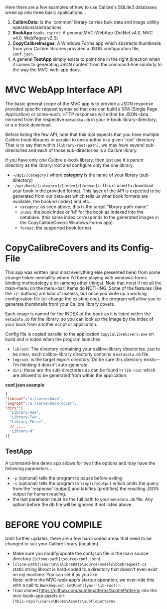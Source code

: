 <!-- title: CalibreDataNET
subtitle: Calibre (ebook software) Database Utility written for DotNET
date: 2014-07–2017
author: tfwio -->

Here there are a few examples of how to use Calibre's SQLite3 databases wired up into three basic applications...

1. **CalibreData**: is the 'common' library carries bulk data and image utililty operations/abstractions.
2. **BookApp** `books.csproj`: A general MVC-WebApp (DotNet v4.0, MVC v4.0, WebPages v2.0)
3. **CopyCalibreImages**: A Windows.Forms app which abstracts thumbnails from your Calibre libraries provided a JSON configuration file, `conf.json`.
4. A general **TestApp** simply exists to point one in the right direction when it comes to generating JSON content from the command-line similarly to the way the MVC-web-app does.

# MVC WebApp Interface API

The basic general scope of the MVC app is to provide a JSON response provided specific request syntax so that one can build a SPA (Single Page Application) or some-such.  HTTP responses will either be JSON-data mirrored from the respective `metadata.db` in your e-book library-directory, or a e-book download.

Before listing the few API, note that this tool expects that you have multiple Calibre book-libraries in paralell to one another in a given 'root' directory.  That is to say that within `[library-root-path]`, we may have several sub-directories and each of those sub-directories is a Calibre library.

If you have only one Calibre e-book library, then just use it's parent directory as the library-root and configure only the one library.

- `~/api/[category]` where **category** is the name of your library (sub-directory)
- `~/api/book/[category]/[index]/[format]/`: This is used to download your book in the provided format.  This layer of the API is expected to be generated from our data-set which tells us what book formats are available, the book-id (index) and etc...
    - `category`: as seen above, this is the target "library-path-name".
    - `index`: the book index or 'id' for the book as indexed into the database.  (this same index corresponds to the generated images in the CopyCalibreCovers Windows.Forms app).
    - `format`: the supported book format.


# CopyCalibreCovers and its Config-File

This app was written (and most everything else presented here) from some strange tinker-mentallity where I'd been playing with windows-forms binding methodology a bit (among other things).  Note that most if not all the main-menu (in the menu-bar) items do NOTHING.  Some of the features (like the +/- buttons) are kind of useless, but once you write up a working configuration file (or change the existing one), the program will allow you to generate thumbnails from your Calibre library covers.

Each image is named for the INDEX of the book as it is listed within the `metadata.db` for the library, so you can look up the image by the index of your book from another script or application.

Config file is copied parallel to the application `CopyCalibreCovers.exe` on build and is loded when the program launches.

- `libroot`: The directory containing your calibre-library directories.  just to be clear, each calibre-library directoriy contains a `metadata.db` file.
- `imgroot`: is the target export directory.  Do be sure this directory exists—I'm thinking it doesn't auto-generate.
- `dirs`: these are the sub-directories as can be found in `lib-root` which are allowed to be generated from within the application.

**conf.json example**
```json
{
"libroot":"e:/serve/book",
"imgroot":"e:/serve/book-cover",
"dirs":[
  "Library-One",
  "Library-Two",
  "Library-Three",
  // ...,
  "Library-N"
]}
```

## TestApp

A command-line demo app allows for two little options and may have the following parameters...

- `-p` (optional) tells the program to pause before exiting
- `-s` (optional) tells the program to `SimplifyOutput` which omits the query from the 'response' (output) and tabifies (prettifies) the resulting JSON output for human reading.
- the last parameter must be the full path to your `metadata.db` file.  Any option before the db file will be ignored if not listed above.

# BEFORE YOU COMPILE

Until further updates, there are a few hard-coded areas that need to be changed to suit your Calibre library (location).

- Make sure you modify/update the conf.json file in the main source directory (`[clone-path]\source\conf.json`).
- `[clone-path]\source\CalibreData\source\models\bookrequest.cs`  
  static string libroot is hard-coded to a directory that doesn't even exist on my machine.  You can set it as you like.  
  Note: within the MVC-web-app's startup operation, we over-ride this with a call to `BookRequest.SetRoot([your-lib-root])`.
- I had cloned https://github.com/subtlepatterns/SubtlePatterns into the mvc-book-app assets dir:  
  `[this-repo]\source\Books\Assets\subtlepatterns`



